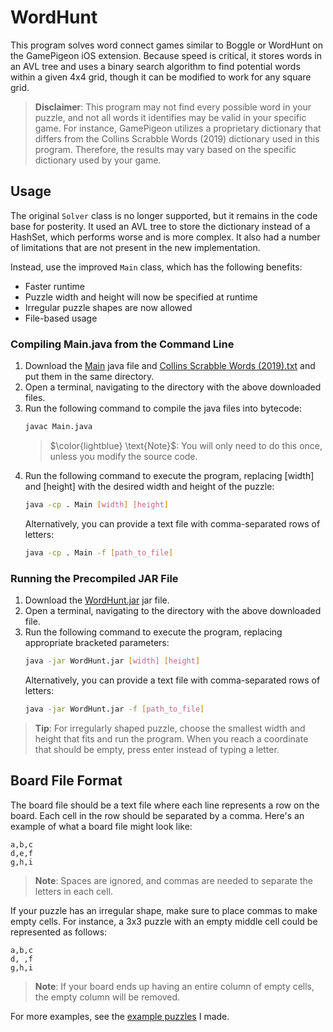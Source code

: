 # WordHunt

This program solves word connect games similar to Boggle or WordHunt on the GamePigeon iOS extension. Because speed is critical, it stores words in an AVL tree and uses a binary search algorithm to find potential words within a given 4x4 grid, though it can be modified to work for any square grid.

> **Disclaimer**: This program may not find every possible word in your puzzle, and not all words it identifies may be valid in your specific game. For instance, GamePigeon utilizes a proprietary dictionary that differs from the Collins Scrabble Words (2019) dictionary used in this program. Therefore, the results may vary based on the specific dictionary used by your game.


## Usage

The original `Solver` class is no longer supported, but it remains in the code base for posterity. It used an AVL tree to store the dictionary instead of a HashSet, which performs worse and is more complex. It also had a number of limitations that are not present in the new implementation.

Instead, use the improved `Main` class, which has the following benefits:
- Faster runtime
- Puzzle width and height will now be specified at runtime
- Irregular puzzle shapes are now allowed
- File-based usage

### Compiling Main.java from the Command Line

1. Download the [Main](src/Main.java) java file and [Collins Scrabble Words (2019).txt](src/Collins%20Scrabble%20Words%20(2019).txt) and put them in the same directory.
2. Open a terminal, navigating to the directory with the above downloaded files.
3. Run the following command to compile the java files into bytecode:
    ```bash
    javac Main.java
    ```
    > $\color{lightblue} \text{Note}$: You will only need to do this once, unless you modify the source code.
4. Run the following command to execute the program, replacing [width] and [height] with the desired width and height of the puzzle:
    ```bash
    java -cp . Main [width] [height]
    ```
    Alternatively, you can provide a text file with comma-separated rows of letters:
    ```bash
    java -cp . Main -f [path_to_file]
    ```

### Running the Precompiled JAR File

1. Download the [WordHunt.jar](out/artifacts/WordHunt_jar/WordHunt.jar) jar file.
2. Open a terminal, navigating to the directory with the above downloaded file.
3. Run the following command to execute the program, replacing appropriate bracketed parameters:
    ```bash
    java -jar WordHunt.jar [width] [height]
    ```
    Alternatively, you can provide a text file with comma-separated rows of letters:
    ```bash
    java -jar WordHunt.jar -f [path_to_file]
    ```
> **Tip**: For irregularly shaped puzzle, choose the smallest width and height that fits and run the program. When you reach a coordinate that should be empty, press enter instead of typing a letter.

## Board File Format

The board file should be a text file where each line represents a row on the board. Each cell in the row should be separated by a comma. Here's an example of what a board file might look like:
```
a,b,c
d,e,f
g,h,i
```
> **Note**: Spaces are ignored, and commas are needed to separate the letters in each cell.

If your puzzle has an irregular shape, make sure to place commas to make empty cells. For instance, a 3x3 puzzle with an empty middle cell could be represented as follows:
```
a,b,c
d, ,f
g,h,i
```

> **Note**: If your board ends up having an entire column of empty cells, the empty column will be removed.

For more examples, see the [example puzzles](src/example-puzzles/) I made.
